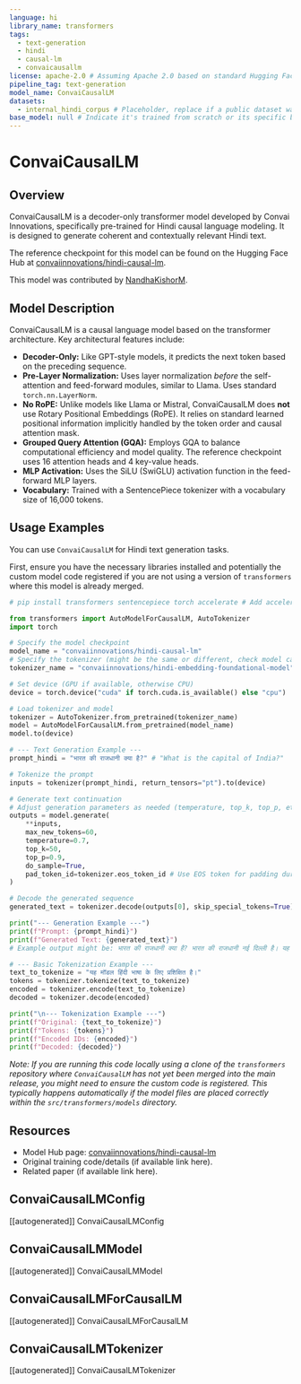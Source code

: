 ```yaml
---
language: hi
library_name: transformers
tags:
  - text-generation
  - hindi
  - causal-lm
  - convaicausallm
license: apache-2.0 # Assuming Apache 2.0 based on standard Hugging Face practice, confirm if different
pipeline_tag: text-generation
model_name: ConvaiCausalLM
datasets:
  - internal_hindi_corpus # Placeholder, replace if a public dataset was used
base_model: null # Indicate it's trained from scratch or its specific base if applicable
---
```


# ConvaiCausalLM

## Overview

ConvaiCausalLM is a decoder-only transformer model developed by Convai Innovations, specifically pre-trained for Hindi causal language modeling. It is designed to generate coherent and contextually relevant Hindi text.

The reference checkpoint for this model can be found on the Hugging Face Hub at [convaiinnovations/hindi-causal-lm](https://huggingface.co/convaiinnovations/hindi-causal-lm).

This model was contributed by [NandhaKishorM](https://huggingface.co/NandhaKishorM).

## Model Description

ConvaiCausalLM is a causal language model based on the transformer architecture. Key architectural features include:

-   **Decoder-Only:** Like GPT-style models, it predicts the next token based on the preceding sequence.
-   **Pre-Layer Normalization:** Uses layer normalization *before* the self-attention and feed-forward modules, similar to Llama. Uses standard `torch.nn.LayerNorm`.
-   **No RoPE:** Unlike models like Llama or Mistral, ConvaiCausalLM does **not** use Rotary Positional Embeddings (RoPE). It relies on standard learned positional information implicitly handled by the token order and causal attention mask.
-   **Grouped Query Attention (GQA):** Employs GQA to balance computational efficiency and model quality. The reference checkpoint uses 16 attention heads and 4 key-value heads.
-   **MLP Activation:** Uses the SiLU (SwiGLU) activation function in the feed-forward MLP layers.
-   **Vocabulary:** Trained with a SentencePiece tokenizer with a vocabulary size of 16,000 tokens.

## Usage Examples

You can use `ConvaiCausalLM` for Hindi text generation tasks.

First, ensure you have the necessary libraries installed and potentially the custom model code registered if you are not using a version of `transformers` where this model is already merged.

```python
# pip install transformers sentencepiece torch accelerate # Add accelerate for faster loading/inference

from transformers import AutoModelForCausalLM, AutoTokenizer
import torch

# Specify the model checkpoint
model_name = "convaiinnovations/hindi-causal-lm"
# Specify the tokenizer (might be the same or different, check model card)
tokenizer_name = "convaiinnovations/hindi-embedding-foundational-model" # Or use model_name if tokenizer is there

# Set device (GPU if available, otherwise CPU)
device = torch.device("cuda" if torch.cuda.is_available() else "cpu")

# Load tokenizer and model
tokenizer = AutoTokenizer.from_pretrained(tokenizer_name)
model = AutoModelForCausalLM.from_pretrained(model_name)
model.to(device)

# --- Text Generation Example ---
prompt_hindi = "भारत की राजधानी क्या है?" # "What is the capital of India?"

# Tokenize the prompt
inputs = tokenizer(prompt_hindi, return_tensors="pt").to(device)

# Generate text continuation
# Adjust generation parameters as needed (temperature, top_k, top_p, etc.)
outputs = model.generate(
    **inputs,
    max_new_tokens=60,
    temperature=0.7,
    top_k=50,
    top_p=0.9,
    do_sample=True,
    pad_token_id=tokenizer.eos_token_id # Use EOS token for padding during generation
)

# Decode the generated sequence
generated_text = tokenizer.decode(outputs[0], skip_special_tokens=True)

print("--- Generation Example ---")
print(f"Prompt: {prompt_hindi}")
print(f"Generated Text: {generated_text}")
# Example output might be: भारत की राजधानी क्या है? भारत की राजधानी नई दिल्ली है। यह यमुना नदी के किनारे स्थित है और देश का राजनीतिक, सांस्कृतिक और वाणिज्यिक केंद्र है।

# --- Basic Tokenization Example ---
text_to_tokenize = "यह मॉडल हिंदी भाषा के लिए प्रशिक्षित है।"
tokens = tokenizer.tokenize(text_to_tokenize)
encoded = tokenizer.encode(text_to_tokenize)
decoded = tokenizer.decode(encoded)

print("\n--- Tokenization Example ---")
print(f"Original: {text_to_tokenize}")
print(f"Tokens: {tokens}")
print(f"Encoded IDs: {encoded}")
print(f"Decoded: {decoded}")
```

*Note: If you are running this code locally using a clone of the `transformers` repository where `ConvaiCausalLM` has not yet been merged into the main release, you might need to ensure the custom code is registered. This typically happens automatically if the model files are placed correctly within the `src/transformers/models` directory.*

## Resources

-   Model Hub page: [convaiinnovations/hindi-causal-lm](https://huggingface.co/convaiinnovations/hindi-causal-lm)
-   Original training code/details (if available link here).
-   Related paper (if available link here).

## ConvaiCausalLMConfig

[[autogenerated]] ConvaiCausalLMConfig

## ConvaiCausalLMModel

[[autogenerated]] ConvaiCausalLMModel

## ConvaiCausalLMForCausalLM

[[autogenerated]] ConvaiCausalLMForCausalLM

## ConvaiCausalLMTokenizer

[[autogenerated]] ConvaiCausalLMTokenizer

